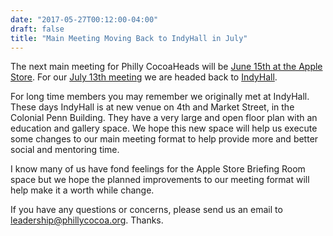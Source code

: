 ```yaml
---
date: "2017-05-27T00:12:00-04:00"
draft: false
title: "Main Meeting Moving Back to IndyHall in July"
---
```


The next main meeting for Philly CocoaHeads will be [June 15th at the Apple Store](https://www.meetup.com/PhillyCocoaHeads/events/239190782/). For our [July 13th meeting](https://www.meetup.com/PhillyCocoaHeads/events/237755719/) we are headed back to [IndyHall](https://www.indyhall.org/).

For long time members you may remember we originally met at IndyHall. These days IndyHall is at new venue on 4th and Market Street, in the Colonial Penn Building. They have a very large and open floor plan with an education and gallery space. We hope this new space will help us execute some changes to our main meeting format to help provide more and better social and mentoring time. 

I know many of us have fond feelings for the Apple Store Briefing Room space but we hope the planned improvements to our meeting format will help make it a worth while change.

If you have any questions or concerns, please send us an email to <leadership@phillycocoa.org>. Thanks.